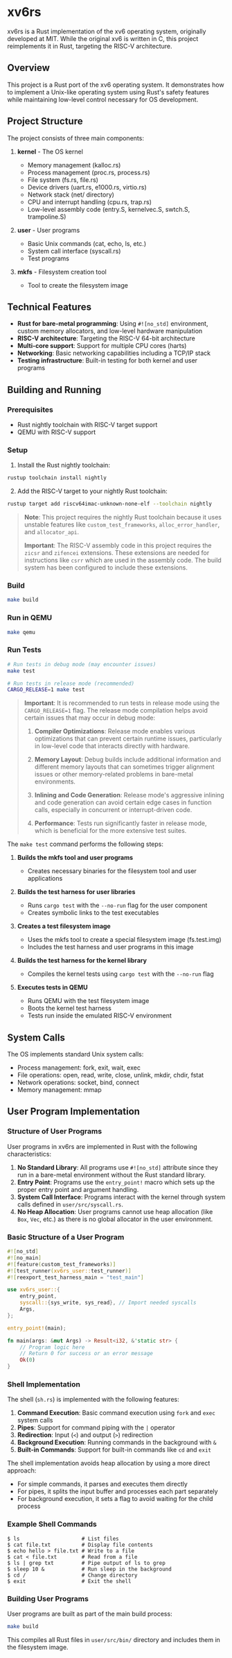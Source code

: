 # xv6rs

xv6rs is a Rust implementation of the xv6 operating system, originally developed at MIT. While the original xv6 is written in C, this project reimplements it in Rust, targeting the RISC-V architecture.

## Overview

This project is a Rust port of the xv6 operating system. It demonstrates how to implement a Unix-like operating system using Rust's safety features while maintaining low-level control necessary for OS development.

## Project Structure

The project consists of three main components:

1. **kernel** - The OS kernel
   - Memory management (kalloc.rs)
   - Process management (proc.rs, process.rs)
   - File system (fs.rs, file.rs)
   - Device drivers (uart.rs, e1000.rs, virtio.rs)
   - Network stack (net/ directory)
   - CPU and interrupt handling (cpu.rs, trap.rs)
   - Low-level assembly code (entry.S, kernelvec.S, swtch.S, trampoline.S)

2. **user** - User programs
   - Basic Unix commands (cat, echo, ls, etc.)
   - System call interface (syscall.rs)
   - Test programs

3. **mkfs** - Filesystem creation tool
   - Tool to create the filesystem image

## Technical Features

- **Rust for bare-metal programming**: Using `#![no_std]` environment, custom memory allocators, and low-level hardware manipulation
- **RISC-V architecture**: Targeting the RISC-V 64-bit architecture
- **Multi-core support**: Support for multiple CPU cores (harts)
- **Networking**: Basic networking capabilities including a TCP/IP stack
- **Testing infrastructure**: Built-in testing for both kernel and user programs

## Building and Running

### Prerequisites

- Rust nightly toolchain with RISC-V target support
- QEMU with RISC-V support

### Setup

1. Install the Rust nightly toolchain:

```sh
rustup toolchain install nightly
```

2. Add the RISC-V target to your nightly Rust toolchain:

```sh
rustup target add riscv64imac-unknown-none-elf --toolchain nightly
```

> **Note**: This project requires the nightly Rust toolchain because it uses unstable features like `custom_test_frameworks`, `alloc_error_handler`, and `allocator_api`.
>
> **Important**: The RISC-V assembly code in this project requires the `zicsr` and `zifencei` extensions. These extensions are needed for instructions like `csrr` which are used in the assembly code. The build system has been configured to include these extensions.

### Build

```sh
make build
```

### Run in QEMU

```sh
make qemu
```

### Run Tests

```sh
# Run tests in debug mode (may encounter issues)
make test

# Run tests in release mode (recommended)
CARGO_RELEASE=1 make test
```

> **Important**: It is recommended to run tests in release mode using the `CARGO_RELEASE=1` flag. 
> The release mode compilation helps avoid certain issues that may occur in debug mode:
>
> 1. **Compiler Optimizations**: Release mode enables various optimizations that can prevent certain runtime issues, particularly in low-level code that interacts directly with hardware.
>
> 2. **Memory Layout**: Debug builds include additional information and different memory layouts that can sometimes trigger alignment issues or other memory-related problems in bare-metal environments.
>
> 3. **Inlining and Code Generation**: Release mode's aggressive inlining and code generation can avoid certain edge cases in function calls, especially in concurrent or interrupt-driven code.
>
> 4. **Performance**: Tests run significantly faster in release mode, which is beneficial for the more extensive test suites.

The `make test` command performs the following steps:

1. **Builds the mkfs tool and user programs**
   - Creates necessary binaries for the filesystem tool and user applications

2. **Builds the test harness for user libraries**
   - Runs `cargo test` with the `--no-run` flag for the user component
   - Creates symbolic links to the test executables

3. **Creates a test filesystem image**
   - Uses the mkfs tool to create a special filesystem image (fs.test.img)
   - Includes the test harness and user programs in this image

4. **Builds the test harness for the kernel library**
   - Compiles the kernel tests using `cargo test` with the `--no-run` flag

5. **Executes tests in QEMU**
   - Runs QEMU with the test filesystem image
   - Boots the kernel test harness
   - Tests run inside the emulated RISC-V environment

## System Calls

The OS implements standard Unix system calls:

- Process management: fork, exit, wait, exec
- File operations: open, read, write, close, unlink, mkdir, chdir, fstat
- Network operations: socket, bind, connect
- Memory management: mmap

## User Program Implementation

### Structure of User Programs

User programs in xv6rs are implemented in Rust with the following characteristics:

1. **No Standard Library**: All programs use `#![no_std]` attribute since they run in a bare-metal environment without the Rust standard library.
2. **Entry Point**: Programs use the `entry_point!` macro which sets up the proper entry point and argument handling.
3. **System Call Interface**: Programs interact with the kernel through system calls defined in `user/src/syscall.rs`.
4. **No Heap Allocation**: User programs cannot use heap allocation (like `Box`, `Vec`, etc.) as there is no global allocator in the user environment.

### Basic Structure of a User Program

```rust
#![no_std]
#![no_main]
#![feature(custom_test_frameworks)]
#![test_runner(xv6rs_user::test_runner)]
#![reexport_test_harness_main = "test_main"]

use xv6rs_user::{
    entry_point,
    syscall::{sys_write, sys_read}, // Import needed syscalls
    Args,
};

entry_point!(main);

fn main(args: &mut Args) -> Result<i32, &'static str> {
    // Program logic here
    // Return 0 for success or an error message
    Ok(0)
}
```

### Shell Implementation

The shell (`sh.rs`) is implemented with the following features:

1. **Command Execution**: Basic command execution using `fork` and `exec` system calls
2. **Pipes**: Support for command piping with the `|` operator
3. **Redirection**: Input (`<`) and output (`>`) redirection
4. **Background Execution**: Running commands in the background with `&`
5. **Built-in Commands**: Support for built-in commands like `cd` and `exit`

The shell implementation avoids heap allocation by using a more direct approach:
- For simple commands, it parses and executes them directly
- For pipes, it splits the input buffer and processes each part separately
- For background execution, it sets a flag to avoid waiting for the child process

### Example Shell Commands

```
$ ls                    # List files
$ cat file.txt          # Display file contents
$ echo hello > file.txt # Write to a file
$ cat < file.txt        # Read from a file
$ ls | grep txt         # Pipe output of ls to grep
$ sleep 10 &            # Run sleep in the background
$ cd /                  # Change directory
$ exit                  # Exit the shell
```

### Building User Programs

User programs are built as part of the main build process:

```sh
make build
```

This compiles all Rust files in `user/src/bin/` directory and includes them in the filesystem image.
